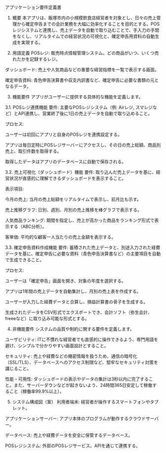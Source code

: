 アプリケーション要件定義書
1. 概要
本アプリは、飯塚市内の小規模飲食店経営者を対象とし、日々の売上管理から確定申告までの会計業務を大幅に効率化することを目的とする。POSレジシステムと連携し、売上データを自動で取り込むことで、手入力の手間をなくし、リアルタイムでの経営状況の可視化と、確定申告用資料の自動生成を実現する。

2. 用語定義
POSレジ: 販売時点情報管理システム。どの商品がいつ、いくつ売れたかを記録するレジ。

ダッシュボード: 売上や人気商品などの重要な経営指標を一覧で表示する画面。

確定申告資料: 青色申告決算書や収支内訳書など、確定申告に必要な書類の元となるデータ。

3. 機能要件
アプリがユーザーに提供する具体的な機能を定義します。

3.1. POSレジ連携機能
要件: 主要なPOSレジシステム（例: Airレジ, スマレジなど）とAPI連携し、営業終了後に1日の売上データを自動で取り込めること。

プロセス:

ユーザーは初回にアプリと自身のPOSレジを連携設定する。

アプリは毎日定時にPOSレジサーバーにアクセスし、その日の売上総額、商品別売上、取引件数を取得する。

取得したデータはアプリのデータベースに自動で保存される。

3.2. 売上可視化（ダッシュボード）機能
要件: 取り込んだ売上データを基に、経営状況が直感的に理解できるダッシュボードを表示すること。

表示項目:

今月の売上: 当月の売上総額をリアルタイムで表示し、前月比も示す。

売上推移グラフ: 日別、週別、月別の売上推移を棒グラフで表示する。

人気商品ランキング: 期間を指定し、売上が高かった商品をランキング形式で表示する（ABC分析）。

客単価: 平均的な顧客一人当たりの売上金額を表示する。

3.3. 確定申告資料作成機能
要件: 蓄積された売上データと、別途入力された経費データを基に、確定申告に必要な資料（青色申告決算書など）の主要項目を自動で生成できること。

プロセス:

ユーザーは「確定申告」画面を開き、対象の年度を選択する。

アプリは1年間の売上データを自動集計し、月別の売上表を作成する。

ユーザーが入力した経費データと合算し、損益計算書の骨子を生成する。

生成されたデータをCSV形式でエクスポートでき、会計ソフト（弥生会計、freeeなど）に取り込み可能な形式とする。

4. 非機能要件
システムの品質や制約に関する要件を定義します。

ユーザビリティ: ITに不慣れな経営者でも直感的に操作できるよう、専門用語を避け、シンプルで分かりやすい画面設計とすること。

セキュリティ: 売上や経費などの機密情報を扱うため、通信の暗号化（SSL/TLS）、データベースへのアクセス制限など、堅牢なセキュリティ対策を講じること。

性能・可用性: ダッシュボードの表示やデータの集計は3秒以内に完了すること。また、サーバーダウンなどが起きないよう、24時間365日安定して稼働すること（稼働率99.9%以上）。

5. システム構成図（案）
利用者端末: 経営者が操作するスマートフォンやタブレット。

アプリケーションサーバー: アプリ本体のプログラムが動作するクラウドサーバー。

データベース: 売上や経費データを安全に保管するデータベース。

POSレジシステム: 外部のPOSレジサービス。APIを通じて連携する。